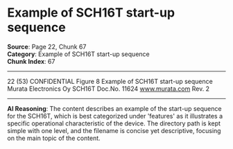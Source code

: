 # Example of SCH16T start-up sequence

**Source**: Page 22, Chunk 67  
**Category**: Example of SCH16T start-up sequence  
**Chunk Index**: 67

---

22 (53)
CONFIDENTIAL
Figure 8 Example of SCH16T start-up sequence
Murata Electronics Oy SCH16T Doc.No. 11624
www.murata.com Rev. 2

---

**AI Reasoning**: The content describes an example of the start-up sequence for the SCH16T, which is best categorized under 'features' as it illustrates a specific operational characteristic of the device. The directory path is kept simple with one level, and the filename is concise yet descriptive, focusing on the main topic of the content.

